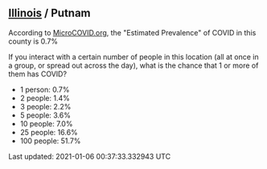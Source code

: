
## [Illinois](/united-states/illinois) / Putnam

According to [MicroCOVID.org](http://microcovid.org),
the "Estimated Prevalence" of COVID in this county is 0.7%

If you interact with a certain number of people in this location
(all at once in a group, or spread out across the day), what is the chance that
1 or more of them has COVID?

- 1 person: 0.7%
- 2 people: 1.4%
- 3 people: 2.2%
- 5 people: 3.6%
- 10 people: 7.0%
- 25 people: 16.6%
- 100 people: 51.7%

Last updated: 2021-01-06 00:37:33.332943 UTC
